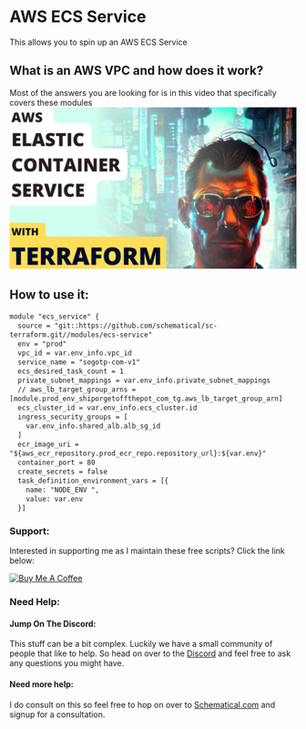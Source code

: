 # AWS ECS Service
This allows you to spin up an AWS ECS Service


## What is an AWS VPC and how does it work?
Most of the answers you are looking for is in this video that specifically covers these modules
[![](./thumb.png)](https://www.youtube.com/watch?v=2nShwCkPDDo)

## How to use it:
```
module "ecs_service" {
  source = "git::https://github.com/schematical/sc-terraform.git//modules/ecs-service"
  env = "prod"
  vpc_id = var.env_info.vpc_id
  service_name = "sogotp-com-v1"
  ecs_desired_task_count = 1
  private_subnet_mappings = var.env_info.private_subnet_mappings
  // aws_lb_target_group_arns = [module.prod_env_shiporgetoffthepot_com_tg.aws_lb_target_group_arn]
  ecs_cluster_id = var.env_info.ecs_cluster.id
  ingress_security_groups = [
    var.env_info.shared_alb.alb_sg_id
  ]
  ecr_image_uri = "${aws_ecr_repository.prod_ecr_repo.repository_url}:${var.env}"
  container_port = 80
  create_secrets = false
  task_definition_environment_vars = [{
    name: "NODE_ENV ",
    value: var.env
  }]
```


### Support:
Interested in supporting me as I maintain these free scripts? Click the link below:

<a href="https://www.buymeacoffee.com/schematical" target="_blank">
    <img src="https://cdn.buymeacoffee.com/buttons/v2/default-yellow.png" alt="Buy Me A Coffee" style="height: 60px !important;width: 217px !important;" />
</a>






### Need Help:

#### Jump On The Discord:
This stuff can be a bit complex. Luckily we have a small community of people that like to help.
So head on over to the [Discord](https://discord.gg/F6cErPe6VJ) and feel free to ask any questions you might have.

#### Need more help:
I do consult on this so feel free to hop on over to [Schematical.com](https://schematical.com?utm_source=github_sc-terraform-vpc) and signup for a consultation.  

